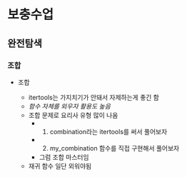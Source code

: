# 보충수업

## 완전탐색

### 조합
- 조합

    * itertools는 가지치기가 안돼서 자제하는게 좋긴 함
    * *함수 자체를 외우자 활용도 높음*
    * 조합 문제로 요리사 유형 많이 나옴
        * 1. combination라는 itertools를 써서 풀어보자
        * 2. my_combination 함수를 직접 구현해서 풀어보자
        * 그럼 조합 마스터임
    * 재귀 함수 일단 외워야됨
    

